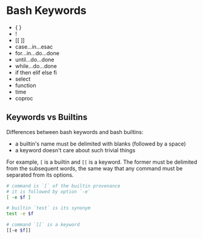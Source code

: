 # Bash Keywords

- { }
- !
- [[    ]]
- case...in...esac
- for...in...do...done
- until...do...done
- while...do...done
- if then elif else fi
- select
- function
- time
- coproc



## Keywords vs Builtins

Differences between bash keywords and bash builtins:
- a builtin's name must be delimited with blanks (followed by a space)
- a keyword doesn't care about such trivial things

For example, `[` is a builtin and `[[` is a keyword. The former must be delimited from the subsequent words, the same way that any command must be separated from its options.

```bash
# command is `[` of the builtin provenance
# it is followed by option `-e`
[ -e $f ]

# builtin `test` is its synonym
test -e $f

# command `[[` is a keyword
[[-e $f]]
```

